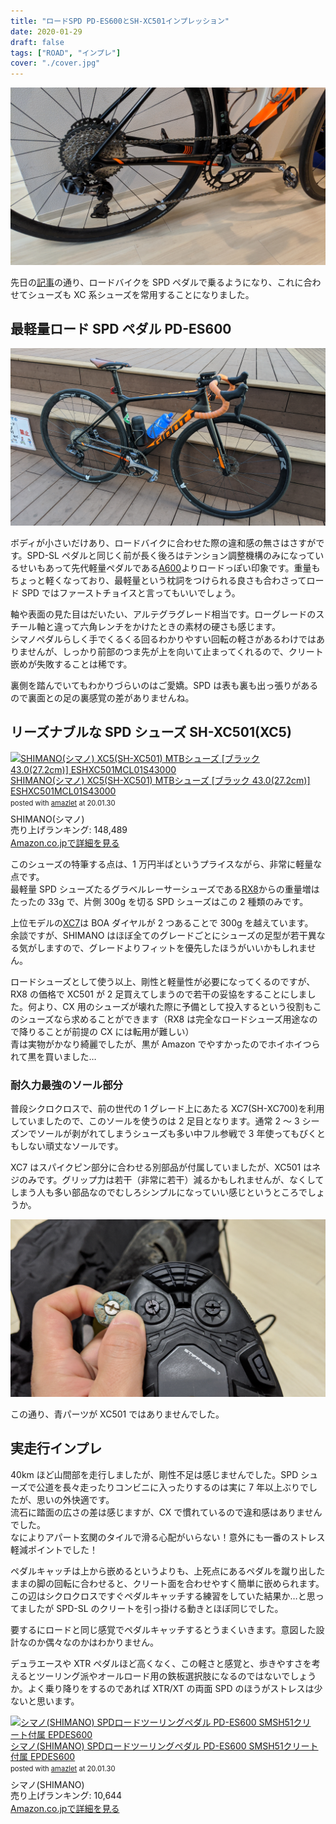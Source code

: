 ```yaml
---
title: "ロードSPD PD-ES600とSH-XC501インプレッション"
date: 2020-01-29
draft: false
tags: ["ROAD", "インプレ"]
cover: "./cover.jpg"
---
```


![cover](./cover.jpg)

先日の[記事](/post/2020/01/tcr_allroadize/)の通り、ロードバイクを SPD ペダルで乗るようになり、これに合わせてシューズも XC 系シューズを常用することになりました。

## 最軽量ロード SPD ペダル PD-ES600

![見た目](./complete.jpg)

ボディが小さいだけあり、ロードバイクに合わせた際の違和感の無さはさすがです。SPD-SL ペダルと同じく前が長く後ろはテンション調整機構のみになっているせいもあって先代軽量ペダルである[A600](https://amzn.to/3aWAbKM)よりロードっぽい印象です。重量もちょっと軽くなっており、最軽量という枕詞をつけられる良さも合わさってロード SPD ではファーストチョイスと言ってもいいでしょう。

軸や表面の見た目はだいたい、アルテグラグレード相当です。ローグレードのスチール軸と違って六角レンチをかけたときの素材の硬さも感じます。  
シマノペダルらしく手でくるくる回るわかりやすい回転の軽さがあるわけではありませんが、しっかり前部のつま先が上を向いて止まってくれるので、クリート嵌めが失敗することは稀です。

裏側を踏んでいてもわかりづらいのはご愛嬌。SPD は表も裏も出っ張りがあるので裏面との足の裏感覚の差がありませんね。

## リーズナブルな SPD シューズ SH-XC501(XC5)

<div class="amazlet-box" style="margin-bottom:0px;"><div class="amazlet-image" style="float:left;margin:0px 12px 1px 0px;"><a href="http://www.amazon.co.jp/exec/obidos/ASIN/B07XNX5RLG/gensobunya-22/ref=nosim/" name="amazletlink" target="_blank"><img src="https://images-fe.ssl-images-amazon.com/images/I/416-3Qrb5xL._SL160_.jpg" alt="SHIMANO(シマノ) XC5(SH-XC501) MTBシューズ [ブラック 43.0(27.2cm)] ESHXC501MCL01S43000" style="border: none;" /></a></div><div class="amazlet-info" style="line-height:120%; margin-bottom: 10px"><div class="amazlet-name" style="margin-bottom:10px;line-height:120%"><a href="http://www.amazon.co.jp/exec/obidos/ASIN/B07XNX5RLG/gensobunya-22/ref=nosim/" name="amazletlink" target="_blank">SHIMANO(シマノ) XC5(SH-XC501) MTBシューズ [ブラック 43.0(27.2cm)] ESHXC501MCL01S43000</a><div class="amazlet-powered-date" style="font-size:80%;margin-top:5px;line-height:120%">posted with <a href="http://www.amazlet.com/" title="amazlet" target="_blank">amazlet</a> at 20.01.30</div></div><div class="amazlet-detail">SHIMANO(シマノ) <br />売り上げランキング: 148,489<br /></div><div class="amazlet-sub-info" style="float: left;"><div class="amazlet-link" style="margin-top: 5px"><a href="http://www.amazon.co.jp/exec/obidos/ASIN/B07XNX5RLG/gensobunya-22/ref=nosim/" name="amazletlink" target="_blank">Amazon.co.jpで詳細を見る</a></div></div></div><div class="amazlet-footer" style="clear: left"></div></div>

このシューズの特筆する点は、1 万円半ばというプライスながら、非常に軽量な点です。  
最軽量 SPD シューズたるグラベルレーサーシューズである[RX8](https://bike.shimano.com/ja-JP/product/apparel-accessories/shimano-series-lsg-2020/SH-RX800.html)からの重量増はたったの 33g で、片側 300g を切る SPD シューズはこの 2 種類のみです。

上位モデルの[XC7](https://amzn.to/2SdZGiv)は BOA ダイヤルが 2 つあることで 300g を越えています。  
余談ですが、SHIMANO はほぼ全てのグレードごとにシューズの足型が若干異なる気がしますので、グレードよりフィットを優先したほうがいいかもしれません。

ロードシューズとして使う以上、剛性と軽量性が必要になってくるのですが、RX8 の価格で XC501 が 2 足買えてしまうので若干の妥協をすることにしました。何より、CX 用のシューズが壊れた際に予備として投入するという役割もこのシューズなら求めることができます（RX8 は完全なロードシューズ用途なので降りることが前提の CX には転用が難しい）  
青は実物がかなり綺麗でしたが、黒が Amazon でやすかったのでホイホイつられて黒を買いました…

### 耐久力最強のソール部分

普段シクロクロスで、前の世代の 1 グレード上にあたる XC7(SH-XC700)を利用していましたので、このソールを使うのは 2 足目となります。通常 2 ～ 3 シーズンでソールが剥がれてしまうシューズも多い中フル参戦で 3 年使ってもびくともしない頑丈なソールです。

XC7 はスパイクピン部分に合わせる別部品が付属していましたが、XC501 はネジのみです。グリップ力は若干（非常に若干）減るかもしれませんが、なくしてしまう人も多い部品なのでむしろシンプルになっていい感じというところでしょうか。

![スパイク部分の差](./spike.jpg)

この通り、青パーツが XC501 ではありませんでした。

## 実走行インプレ

40km ほど山間部を走行しましたが、剛性不足は感じませんでした。SPD シューズで公道を長々走ったりコンビニに入ったりするのは実に 7 年以上ぶりでしたが、思いの外快適です。  
流石に踏面の広さの差は感じますが、CX で慣れているので違和感はありませんでした。  
なによりアパート玄関のタイルで滑る心配がいらない！意外にも一番のストレス軽減ポイントでした！

ペダルキャッチは上から嵌めるというよりも、上死点にあるペダルを蹴り出したままの脚の回転に合わせると、クリート面を合わせやすく簡単に嵌められます。この辺はシクロクロスですぐペダルキャッチする練習をしていた結果か…と思ってましたが SPD-SL のクリートを引っ掛ける動きとほぼ同じでした。

要するにロードと同じ感覚でペダルキャッチするとうまくいきます。意図した設計なのか偶々なのかはわかりません。

デュラエースや XTR ペダルほど高くなく、この軽さと感覚と、歩きやすさを考えるとツーリング派やオールロード用の鉄板選択肢になるのではないでしょうか。よく乗り降りをするのであれば XTR/XT の両面 SPD のほうがストレスは少ないと思います。

<div class="amazlet-box" style="margin-bottom:0px;"><div class="amazlet-image" style="float:left;margin:0px 12px 1px 0px;"><a href="http://www.amazon.co.jp/exec/obidos/ASIN/B07BWC3Y1N/gensobunya-22/ref=nosim/" name="amazletlink" target="_blank"><img src="https://images-fe.ssl-images-amazon.com/images/I/41y61-iec2L._SL160_.jpg" alt="シマノ(SHIMANO) SPDロードツーリングペダル PD-ES600 SMSH51クリート付属 EPDES600" style="border: none;" /></a></div><div class="amazlet-info" style="line-height:120%; margin-bottom: 10px"><div class="amazlet-name" style="margin-bottom:10px;line-height:120%"><a href="http://www.amazon.co.jp/exec/obidos/ASIN/B07BWC3Y1N/gensobunya-22/ref=nosim/" name="amazletlink" target="_blank">シマノ(SHIMANO) SPDロードツーリングペダル PD-ES600 SMSH51クリート付属 EPDES600</a><div class="amazlet-powered-date" style="font-size:80%;margin-top:5px;line-height:120%">posted with <a href="http://www.amazlet.com/" title="amazlet" target="_blank">amazlet</a> at 20.01.30</div></div><div class="amazlet-detail">シマノ(SHIMANO) <br />売り上げランキング: 10,644<br /></div><div class="amazlet-sub-info" style="float: left;"><div class="amazlet-link" style="margin-top: 5px"><a href="http://www.amazon.co.jp/exec/obidos/ASIN/B07BWC3Y1N/gensobunya-22/ref=nosim/" name="amazletlink" target="_blank">Amazon.co.jpで詳細を見る</a></div></div></div><div class="amazlet-footer" style="clear: left"></div></div>
